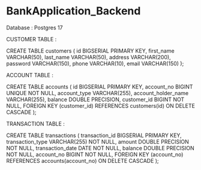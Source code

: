 # BankApplication_Backend

Database : Postgres 17

CUSTOMER TABLE :

CREATE TABLE customers (
    id BIGSERIAL PRIMARY KEY,
    first_name VARCHAR(50),
    last_name VARCHAR(50),
    address VARCHAR(200),
    password VARCHAR(150),
    phone VARCHAR(10),
    email VARCHAR(150)
);

ACCOUNT TABLE :

CREATE TABLE accounts (
    id BIGSERIAL PRIMARY KEY,
    account_no BIGINT UNIQUE NOT NULL,
    account_type VARCHAR(255),
    account_holder_name VARCHAR(255),
    balance DOUBLE PRECISION,
    customer_id BIGINT NOT NULL,
    FOREIGN KEY (customer_id) REFERENCES customers(id) ON DELETE CASCADE
);

TRANSACTION TABLE :

CREATE TABLE transactions (
    transaction_id BIGSERIAL PRIMARY KEY,
    transaction_type VARCHAR(255) NOT NULL,
    amount DOUBLE PRECISION NOT NULL,
    transaction_date DATE NOT NULL,
    balance DOUBLE PRECISION NOT NULL,
    account_no BIGINT NOT NULL,
    FOREIGN KEY (account_no) REFERENCES accounts(account_no) ON DELETE CASCADE
);
